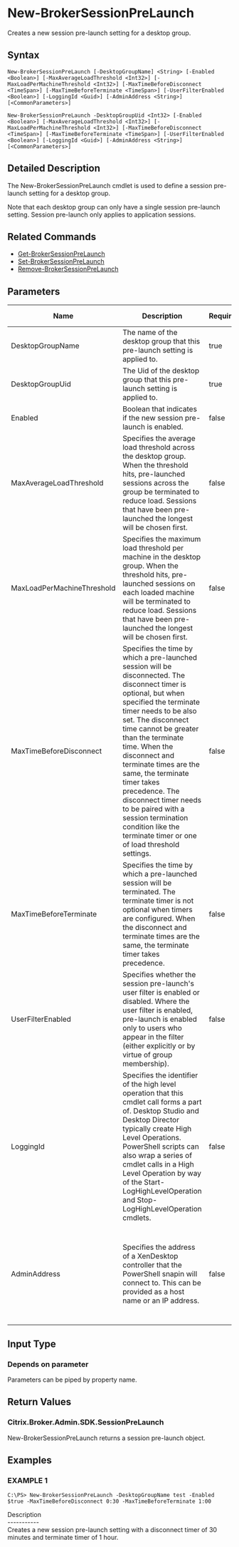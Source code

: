 ﻿# New-BrokerSessionPreLaunch

   Creates a new session pre-launch setting for a desktop group.

## Syntax
```
New-BrokerSessionPreLaunch [-DesktopGroupName] <String> [-Enabled <Boolean>] [-MaxAverageLoadThreshold <Int32>] [-MaxLoadPerMachineThreshold <Int32>] [-MaxTimeBeforeDisconnect <TimeSpan>] [-MaxTimeBeforeTerminate <TimeSpan>] [-UserFilterEnabled <Boolean>] [-LoggingId <Guid>] [-AdminAddress <String>] [<CommonParameters>]

New-BrokerSessionPreLaunch -DesktopGroupUid <Int32> [-Enabled <Boolean>] [-MaxAverageLoadThreshold <Int32>] [-MaxLoadPerMachineThreshold <Int32>] [-MaxTimeBeforeDisconnect <TimeSpan>] [-MaxTimeBeforeTerminate <TimeSpan>] [-UserFilterEnabled <Boolean>] [-LoggingId <Guid>] [-AdminAddress <String>] [<CommonParameters>]
```

## Detailed Description
   The New-BrokerSessionPreLaunch cmdlet is used to define a session pre-launch setting for a desktop group.

Note that each desktop group can only have a single session pre-launch setting. Session pre-launch only applies to application sessions.

## Related Commands
  * [Get-BrokerSessionPreLaunch](Get-BrokerSessionPreLaunch.html)
  * [Set-BrokerSessionPreLaunch](Set-BrokerSessionPreLaunch.html)
  * [Remove-BrokerSessionPreLaunch](Remove-BrokerSessionPreLaunch.html)
## Parameters

| Name   | Description | Required? | Pipeline Input | Default Value |
| --- | --- | --- | --- | --- |
| DesktopGroupName | The name of the desktop group that this pre-launch setting is applied to. | true | true (ByPropertyName) |  |
| DesktopGroupUid | The Uid of the desktop group that this pre-launch setting is applied to. | true | true (ByPropertyName) |  |
| Enabled | Boolean that indicates if the new session pre-launch is enabled. | false | true (ByPropertyName) | true |
| MaxAverageLoadThreshold | Specifies the average load threshold across the desktop group. When the threshold hits, pre-launched sessions across the group be terminated to reduce load. Sessions that have been pre-launched the longest will be chosen first. | false | true (ByPropertyName) | 0 |
| MaxLoadPerMachineThreshold | Specifies the maximum load threshold per machine in the desktop group. When the threshold hits, pre-launched sessions on each loaded machine will be terminated to reduce load. Sessions that have been pre-launched the longest will be chosen first. | false | true (ByPropertyName) | 0 |
| MaxTimeBeforeDisconnect | Specifies the time by which a pre-launched session will be disconnected. The disconnect timer is optional, but when specified the terminate timer needs to be also set. The disconnect time cannot be greater than the terminate time. When the disconnect and terminate times are the same, the terminate timer takes precedence. The disconnect timer needs to be paired with a session termination condition like the terminate timer or one of load threshold settings. | false | true (ByPropertyName) | 15 minutes |
| MaxTimeBeforeTerminate | Specifies the time by which a pre-launched session will be terminated. The terminate timer is not optional when timers are configured. When the disconnect and terminate times are the same, the terminate timer takes precedence. | false | true (ByPropertyName) | 8 hours |
| UserFilterEnabled | Specifies whether the session pre-launch's user filter is enabled or disabled. Where the user filter is enabled, pre-launch is enabled only to users who appear in the filter (either explicitly or by virtue of group membership). | false | true (ByPropertyName) | false |
| LoggingId | Specifies the identifier of the high level operation that this cmdlet call forms a part of. Desktop Studio and Desktop Director typically create High Level Operations. PowerShell scripts can also wrap a series of cmdlet calls in a High Level Operation by way of the Start-LogHighLevelOperation and Stop-LogHighLevelOperation cmdlets. | false | false |  |
| AdminAddress | Specifies the address of a XenDesktop controller that the PowerShell snapin will connect to. This can be provided as a host name or an IP address. | false | false | Localhost. Once a value is provided by any cmdlet, this value will become the default. |

## Input Type
### Depends on parameter
   Parameters can be piped by property name.
## Return Values
### Citrix.Broker.Admin.SDK.SessionPreLaunch
   New-BrokerSessionPreLaunch returns a session pre-launch object.
## Examples

### EXAMPLE 1
```
C:\PS> New-BrokerSessionPreLaunch -DesktopGroupName test -Enabled $true -MaxTimeBeforeDisconnect 0:30 -MaxTimeBeforeTerminate 1:00
```
   Description<br>-----------<br>Creates a new session pre-launch setting with a disconnect timer of 30 minutes and terminate timer of 1 hour.
